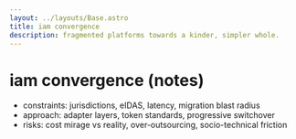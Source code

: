 ```yaml
---
layout: ../layouts/Base.astro
title: iam convergence
description: fragmented platforms towards a kinder, simpler whole.
---
```


# iam convergence (notes)

- constraints: jurisdictions, eIDAS, latency, migration blast radius
- approach: adapter layers, token standards, progressive switchover
- risks: cost mirage vs reality, over-outsourcing, socio-technical friction
